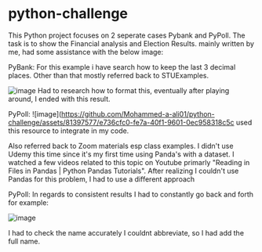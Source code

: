 # python-challenge

This Python project focuses on 2 seperate cases Pybank and PyPoll. The task is to show the Financial analysis and Election Results.
mainly written by me, had some assistance with the below image:

PyBank: 
For this example i have search how to keep the last 3 decimal places. Other than that mostly referred back to STUExamples.

![image](https://github.com/Mohammed-a-ali01/python-challenge/assets/81397577/7735ab03-ec56-40ed-b23c-0a2d7cab0b23)
Had to research how to format this, eventually after playing around, I ended with this result.

PyPoll:
![image](https://github.com/Mohammed-a-ali01/python-challenge/assets/81397577/e736cfc0-fe7a-40f1-9601-0ec958318c5c
used this resource to integrate in my code. 

Also referred back to Zoom materials esp class examples. I didn't use Udemy this time since it's my first time using Panda's with a dataset.
I watched a few videos related to this topic on Youtube primarly "Reading in Files in Pandas | Python Pandas Tutorials". After realizing I couldn't use Pandas for this problem, I had to use a different approach 

PyPoll:
In regards to consistent results I had to constantly go back and forth for example: 

![image](https://github.com/Mohammed-a-ali01/python-challenge/assets/81397577/5803896e-d6af-413b-a3c7-5dccdb059038)

I had to check the name accurately I couldnt abbreviate, so I had add the full name. 


